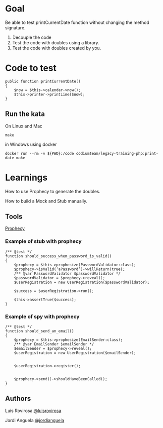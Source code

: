 # Goal
Be able to test printCurrentDate function without changing the method signature.

1. Decouple the code
2. Test the code with doubles using a library.
3. Test the code with doubles created by you.
# Code to test
    public function printCurrentDate()
    {
        $now = $this->calendar->now();
        $this->printer->printLine($now);
    }
    
## Run the kata
On Linux and Mac

    make

in Windows using docker

    docker run --rm -v ${PWD}:/code codiumteam/legacy-training-php:print-date make

# Learnings
How to use Prophecy to generate the doubles.

How to build a Mock and Stub manually.

## Tools
[Prophecy](https://github.com/phpspec/prophecy)
### Example of stub with prophecy

    /** @test */
    function should_success_when_password_is_valid()
    {
        $prophecy = $this->prophesize(PasswordValidator:class);
        $prophecy->isValid(‘aPassword’)->willReturn(true);
        /** @var PasswordValidator $passwordValidator */
        $passwordValidator = $prophecy->reveal();
        $userRegistration = new UserRegistration($passwordValidator);
    
        $success = $userRegistration->run();
    
        $this->assertTrue($success);
    }

	
### Example of spy with prophecy
    /** @test */
    function should_send_an_email()
    {
        $prophecy = $this->prophesize(EmailSender:class);
        /** @var EmailSender $emailSender */
        $emailSender = $prophecy->reveal();
        $userRegistration = new UserRegistration($emailSender);
    
    
        $userRegistration->register();
    
    
        $prophecy->send()->shouldHaveBeenCalled();
    }

## Authors
Luis Rovirosa [@luisrovirosa](https://www.twitter.com/luisrovirosa)

Jordi Anguela [@jordianguela](https://www.twitter.com/jordianguela)
